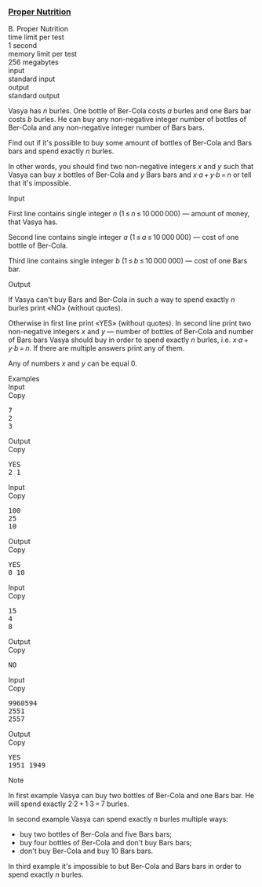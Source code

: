 <h3><a href="https://codeforces.com/contest/898/problem/B" target="_blank" rel="noopener noreferrer">Proper Nutrition</a></h3>
<div class="header"><div class="title">B. Proper Nutrition</div><div class="time-limit"><div class="property-title">time limit per test</div>1 second</div><div class="memory-limit"><div class="property-title">memory limit per test</div>256 megabytes</div><div class="input-file input-standard"><div class="property-title">input</div>standard input</div><div class="output-file output-standard"><div class="property-title">output</div>standard output</div></div><div><p>Vasya has <span class="tex-span"><i>n</i></span> burles. One bottle of Ber-Cola costs <span class="tex-span"><i>a</i></span> burles and one Bars bar costs <span class="tex-span"><i>b</i></span> burles. He can buy any non-negative integer number of bottles of Ber-Cola and any non-negative integer number of Bars bars.</p><p>Find out if it's possible to buy some amount of bottles of Ber-Cola and Bars bars and spend <span class="tex-font-style-bf">exactly</span> <span class="tex-span"><i>n</i></span> burles.</p><p>In other words, you should find two non-negative integers <span class="tex-span"><i>x</i></span> and <span class="tex-span"><i>y</i></span> such that Vasya can buy <span class="tex-span"><i>x</i></span> bottles of Ber-Cola and <span class="tex-span"><i>y</i></span> Bars bars and <span class="tex-span"><i>x</i>·<i>a</i> + <i>y</i>·<i>b</i> = <i>n</i></span> or tell that it's impossible.</p></div><div class="input-specification"><div class="section-title">Input</div><p>First line contains single integer <span class="tex-span"><i>n</i></span> (<span class="tex-span">1 ≤ <i>n</i> ≤ 10 000 000</span>)&nbsp;— amount of money, that Vasya has.</p><p>Second line contains single integer <span class="tex-span"><i>a</i></span> (<span class="tex-span">1 ≤ <i>a</i> ≤ 10 000 000</span>)&nbsp;— cost of one bottle of Ber-Cola.</p><p>Third line contains single integer <span class="tex-span"><i>b</i></span> (<span class="tex-span">1 ≤ <i>b</i> ≤ 10 000 000</span>)&nbsp;— cost of one Bars bar.</p></div><div class="output-specification"><div class="section-title">Output</div><p>If Vasya can't buy Bars and Ber-Cola in such a way to spend exactly <span class="tex-span"><i>n</i></span> burles print «<span class="tex-font-style-tt">NO</span>» (without quotes).</p><p>Otherwise in first line print «<span class="tex-font-style-tt">YES</span>» (without quotes). In second line print two non-negative integers <span class="tex-span"><i>x</i></span> and <span class="tex-span"><i>y</i></span>&nbsp;— number of bottles of Ber-Cola and number of Bars bars Vasya should buy in order to spend exactly <span class="tex-span"><i>n</i></span> burles, i.e. <span class="tex-span"><i>x</i>·<i>a</i> + <i>y</i>·<i>b</i> = <i>n</i></span>. If there are multiple answers print any of them.</p><p>Any of numbers <span class="tex-span"><i>x</i></span> and <span class="tex-span"><i>y</i></span> can be equal <span class="tex-span">0</span>.</p></div><div class="sample-tests"><div class="section-title">Examples</div><div class="sample-test"><div class="input"><div class="title">Input<div title="Copy" data-clipboard-target="#id0017562202436076169" id="id0040095185921667065" class="input-output-copier">Copy</div></div><pre id="id0017562202436076169">7<br>2<br>3<br></pre></div><div class="output"><div class="title">Output<div title="Copy" data-clipboard-target="#id003546557503792247" id="id005195589929056759" class="input-output-copier">Copy</div></div><pre id="id003546557503792247">YES<br>2 1<br></pre></div><div class="input"><div class="title">Input<div title="Copy" data-clipboard-target="#id0002599928966973508" id="id006937579150479497" class="input-output-copier">Copy</div></div><pre id="id0002599928966973508">100<br>25<br>10<br></pre></div><div class="output"><div class="title">Output<div title="Copy" data-clipboard-target="#id007828820344717726" id="id009867956067582024" class="input-output-copier">Copy</div></div><pre id="id007828820344717726">YES<br>0 10<br></pre></div><div class="input"><div class="title">Input<div title="Copy" data-clipboard-target="#id0007384218558422606" id="id0046257169175555146" class="input-output-copier">Copy</div></div><pre id="id0007384218558422606">15<br>4<br>8<br></pre></div><div class="output"><div class="title">Output<div title="Copy" data-clipboard-target="#id007853710267271089" id="id006215872914855087" class="input-output-copier">Copy</div></div><pre id="id007853710267271089">NO<br></pre></div><div class="input"><div class="title">Input<div title="Copy" data-clipboard-target="#id0026058233743951575" id="id0029489941472132564" class="input-output-copier">Copy</div></div><pre id="id0026058233743951575">9960594<br>2551<br>2557<br></pre></div><div class="output"><div class="title">Output<div title="Copy" data-clipboard-target="#id0023231079555214917" id="id009886404932795781" class="input-output-copier">Copy</div></div><pre id="id0023231079555214917">YES<br>1951 1949<br></pre></div></div></div><div class="note"><div class="section-title">Note</div><p>In first example Vasya can buy two bottles of Ber-Cola and one Bars bar. He will spend exactly <span class="tex-span">2·2 + 1·3 = 7</span> burles.</p><p>In second example Vasya can spend exactly <span class="tex-span"><i>n</i></span> burles multiple ways: </p><ul> <li> buy two bottles of Ber-Cola and five Bars bars; </li><li> buy four bottles of Ber-Cola and don't buy Bars bars; </li><li> don't buy Ber-Cola and buy <span class="tex-span">10</span> Bars bars. </li></ul><p>In third example it's impossible to but Ber-Cola and Bars bars in order to spend exactly <span class="tex-span"><i>n</i></span> burles.</p></div>